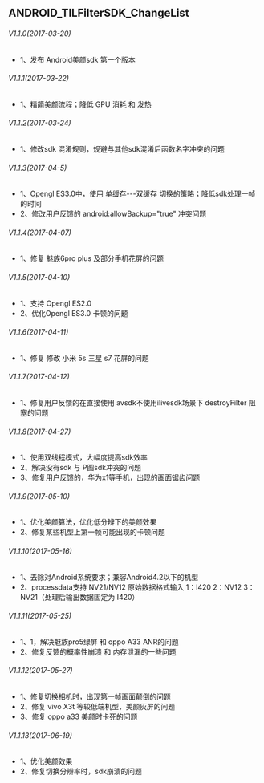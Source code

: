 ## ANDROID_TILFilterSDK_ChangeList

###### V1.1.0(2017-03-20)
* 1、发布 Android美颜sdk 第一个版本
 
###### V1.1.1(2017-03-22)
* 1、精简美颜流程；降低 GPU 消耗 和 发热

###### V1.1.2(2017-03-24)
* 1、修改sdk 混淆规则，规避与其他sdk混淆后函数名字冲突的问题

###### V1.1.3(2017-04-5)
* 1、Opengl ES3.0中，使用 单缓存---双缓存 切换的策略；降低sdk处理一帧的时间
* 2、修改用户反馈的  android:allowBackup="true" 冲突问题

###### V1.1.4(2017-04-07)
* 1、修复  魅族6pro plus 及部分手机花屏的问题

###### V1.1.5(2017-04-10)
* 1、支持 Opengl ES2.0
* 2、优化Opengl ES3.0 卡顿的问题

###### V1.1.6(2017-04-11)
* 1、修复 修改 小米 5s  三星 s7 花屏的问题

###### V1.1.7(2017-04-12)
* 1、修复用户反馈的在直接使用 avsdk不使用ilivesdk场景下 destroyFilter 阻塞的问题

###### V1.1.8(2017-04-27)
* 1、使用双线程模式，大幅度提高sdk效率
* 2、解决没有sdk 与 P图sdk冲突的问题
* 3、修复用户反馈的，华为x1等手机，出现的画面锯齿问题

###### V1.1.9(2017-05-10)
* 1、优化美颜算法，优化低分辨下的美颜效果
* 2、修复某些机型上第一帧可能出现的卡顿问题

###### V1.1.10(2017-05-16)
* 1、去除对Android系统要求；兼容Android4.2以下的机型
* 2、processdata支持 NV21/NV12 原始数据格式输入  1：I420 2：NV12 3：NV21（处理后输出数据固定为 I420）

###### V1.1.11(2017-05-25)
* 1、1，解决魅族pro5绿屏 和 oppo A33 ANR的问题
* 2、修复反馈的概率性崩溃 和 内存泄漏的一些问题

###### V1.1.12(2017-05-27)
* 1、修复切换相机时，出现第一帧画面颠倒的问题
* 2、修复 vivo X3t 等较低端机型，美颜灰屏的问题
* 3、修复 oppo a33 美颜时卡死的问题

###### V1.1.13(2017-06-19)
* 1、优化美颜效果
* 2、修复切换分辨率时，sdk崩溃的问题
